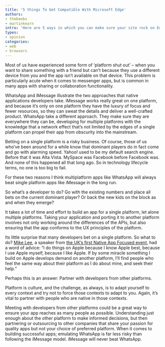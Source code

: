 ```yaml
---
title: '5 things To Get Compatible With Microsoft Edge'
authors:
- thebeebs
- martinkearn
intro: 'Here are 5 ways in which you can make sure your site rock on Edge.'
types:
- opinion
categories:
- web
- browsers
---
```


Most of us have experienced some form of ‘platform shut out’ – when you want to share something with a friend but can’t because they use a different device from you and the app isn’t available on that device. This problem is particularly acute when it comes to messenger apps, but is common in many apps with sharing or collaboration functionality.

WhatsApp and iMessage illustrate the two approaches that native applications developers take. iMessage works really great on one platform, and because it’s only on one platform they have the luxury of focus and fewer resources, so they can sweat the details and deliver a well-crafted product. WhatsApp take a different approach. They make sure they are everywhere they can be, developing for multiple platforms with the knowledge that a network effect that’s not limited by the edges of a single platform can propel their app from obscurity into the mainstream.

Betting on a single platform is a risky business. Of course, those of us who’ve been around for a while know that dominant players do in fact come and go with alarming speed. Yahoo! used to be my default search engine. Before that it was Alta Vista. MySpace was Facebook before Facebook was. And none of this happened all that long ago. So in technology lifecycle terms, no one is too big to fail.

For these two reasons I think multiplatform apps like WhatsApp will always beat single platform apps like iMessage in the long run.

So what’s a developer to do? Go with the existing numbers and place all bets on the current dominant player? Or back the new kids on the block as and when they emerge?

It takes a lot of time and effort to build an app for a single platform, let alone multiple platforms. Taking your application and porting it to another platform involves not only working around the differences of the APIs, but also ensuring that the app conforms to the UX principles of the platform.

Its little surprise that many developers bet on a single platform. So what to do? [Mike Lee](https://twitter.com/bmf "Mike Lee"), a speaker from [the UK’s first Native App Focused event](http://www.microsoft.com/en-gb/developers/articles/week01oct14/microsoft-has-an-app-platform-with-interesting-bits "the UK's first Native App Focused event"), had a word of advice: “I do things on Apple because I know Apple best, because I use Apple myself, because I like Apple. If by some miracle something I build on Apple develops demand on another platform, I’ll find people who feel the same way about their platform as I do about mine, and seek their help.”

Perhaps this is an answer: Partner with developers from other platforms.

Platform is culture, and the challenge, as always, is to adapt yourself to every context and try not to force those contexts to adapt to you. Again, it’s vital to partner with people who are native in those contexts.

Meeting with developers from other platforms could be a great way to ensure your app reaches as many people as possible. Understanding just enough about the other platform to make informed decisions, but then partnering or outsourcing to other companies that share your passion for quality apps but not your choice of preferred platform. When it comes to building successful apps; emulating WhatsApp is far less risky than following the iMessage model. iMessage will never beat WhatsApp.

